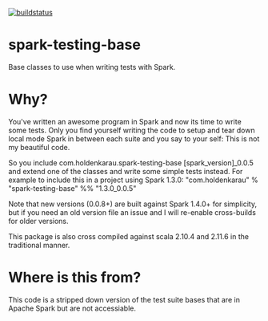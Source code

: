 [![buildstatus](https://travis-ci.org/holdenk/spark-testing-base.svg?branch=master)](https://travis-ci.org/holdenk/spark-testing-base)
# spark-testing-base
Base classes to use when writing tests with Spark.
# Why?
You've written an awesome program in Spark and now its time to write some tests. Only you find yourself
writing the code to setup and tear down local mode Spark in between each suite and you say to your self:
This is not my beautiful code.

So you include com.holdenkarau.spark-testing-base [spark_version]_0.0.5 and extend one
of the classes and write some simple tests instead. For example to include this in a project using Spark 1.3.0:
"com.holdenkarau" % "spark-testing-base" %% "1.3.0_0.0.5"

Note that new versions (0.0.8+) are built against Spark 1.4.0+ for simplicity, but if you need an old version file an issue and I will re-enable cross-builds for older versions.

This package is also cross compiled against scala 2.10.4 and 2.11.6 in the traditional manner.
# Where is this from?
This code is a stripped down version of the test suite bases that are in Apache Spark but are not accessiable.